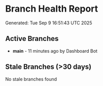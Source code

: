 # Branch Health Report
Generated: Tue Sep  9 16:51:43 UTC 2025

## Active Branches
- **main** - 11 minutes ago by Dashboard Bot

## Stale Branches (>30 days)
No stale branches found
